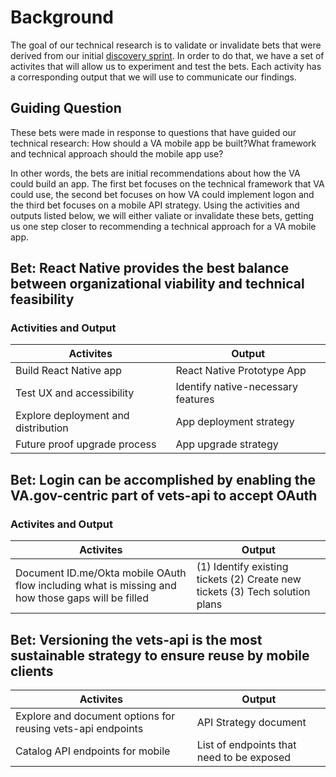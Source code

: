 # Background
The goal of our technical research is to validate or invalidate bets that were derived from our initial [discovery sprint](https://github.com/department-of-veterans-affairs/va.gov-team/tree/master/products/va-mobile-app/discovery-sprint). In order to do that, we have a set of activites that will allow us to experiment and test the bets. Each activity has a corresponding output that we will use to communicate our findings. 

## Guiding Question
These bets were made in response to questions that have guided our technical research: How should a VA mobile app be built?What framework and technical approach should the mobile app use?

In other words, the bets are initial recommendations about how the VA could build an app. The first bet focuses on the technical framework that VA could use, the second bet focuses on how VA could implement logon and the third bet focuses on a mobile API strategy. Using the activities and outputs listed below, we will either valiate or invalidate these bets, getting us one step closer to recommending a technical approach for a VA mobile app.

## Bet: React Native provides the best balance between organizational viability and technical feasibility

### Activities and Output

| Activites                  | Output        |  
| -------------              |-------------|
|Build React Native app |React Native Prototype App | 
|Test UX and accessibility |Identify native-necessary features     | 
|Explore deployment and distribution |App deployment strategy     |  
|Future proof upgrade process|App upgrade strategy

## Bet: Login can be accomplished by enabling the VA.gov-centric part of vets-api to accept OAuth

### Activites and Output
| Activites                  | Output        |  
| -------------              |-------------|
|Document ID.me/Okta mobile OAuth flow including what is missing and how those gaps will be filled |(1) Identify existing tickets (2) Create new tickets (3) Tech solution plans

## Bet: Versioning the vets-api is the most sustainable strategy to ensure reuse by mobile clients

| Activites                  | Output        |  
| -------------              |-------------|
|Explore and document options for reusing vets-api endpoints  | API Strategy document|
|Catalog API endpoints for mobile| List of endpoints that need to be exposed|


